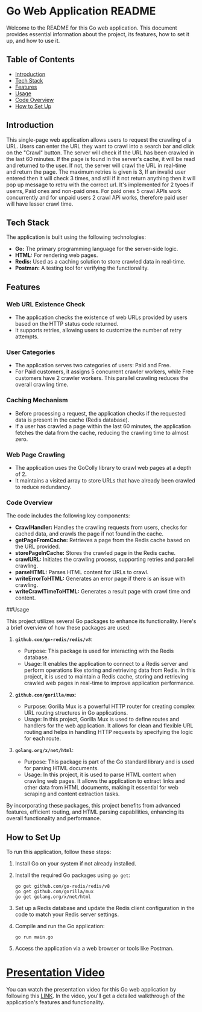 # Go Web Application README

Welcome to the README for this Go web application. This document provides essential information about the project, its features, how to set it up, and how to use it.

## Table of Contents
- [Introduction](#introduction)
- [Tech Stack](#tech-stack)
- [Features](#features)
- [Usage](#Usage)
- [Code Overview](#code-overview)
- [How to Set Up](#how-to-set-up)

## Introduction

This single-page web application allows users to request the crawling of a URL. Users can enter the URL they want to crawl into a search bar and click on the "Crawl" button. The server will check if the URL has been crawled in the last 60 minutes. If the page is found in the server's cache, it will be read and returned to the user. If not, the server will crawl the URL in real-time and return the page. The maximum retries is given is 3, If an invalid user entered then it will check  3 times, and still if it not return anything then it will pop up message to retru with the correct url. It's implemented for 2 tyoes if userrs, Paid ones and non-paid ones. For paid ones 5 crawl APIs work concurrently and for unpaid users 2 crawl APi works, therefore paid user will have lesser crawl time.

## Tech Stack

The application is built using the following technologies:

- **Go:** The primary programming language for the server-side logic.
- **HTML:** For rendering web pages.
- **Redis:** Used as a caching solution to store crawled data in real-time.
- **Postman:** A testing tool for verifying the functionality.

## Features

### Web URL Existence Check
- The application checks the existence of web URLs provided by users based on the HTTP status code returned.
- It supports retries, allowing users to customize the number of retry attempts.

### User Categories
- The application serves two categories of users: Paid and Free.
- For Paid customers, it assigns 5 concurrent crawler workers, while Free customers have 2 crawler workers. This parallel crawling reduces the overall crawling time.

### Caching Mechanism
- Before processing a request, the application checks if the requested data is present in the cache (Redis database).
- If a user has crawled a page within the last 60 minutes, the application fetches the data from the cache, reducing the crawling time to almost zero.

### Web Page Crawling
- The application uses the GoColly library to crawl web pages at a depth of 2.
- It maintains a visited array to store URLs that have already been crawled to reduce redundancy.

### Code Overview

The code includes the following key components:

- **CrawlHandler:** Handles the crawling requests from users, checks for cached data, and crawls the page if not found in the cache.
- **getPageFromCache:** Retrieves a page from the Redis cache based on the URL provided.
- **storePageInCache:** Stores the crawled page in the Redis cache.
- **crawlURL:** Initiates the crawling process, supporting retries and parallel crawling.
- **parseHTML:** Parses HTML content for URLs to crawl.
- **writeErrorToHTML:** Generates an error page if there is an issue with crawling.
- **writeCrawlTimeToHTML:** Generates a result page with crawl time and content.

##Usage

This project utilizes several Go packages to enhance its functionality. Here's a brief overview of how these packages are used:

1. **`github.com/go-redis/redis/v8`**:
   - Purpose: This package is used for interacting with the Redis database.
   - Usage: It enables the application to connect to a Redis server and perform operations like storing and retrieving data from Redis. In this project, it is used to maintain a Redis cache, storing and retrieving crawled web pages in real-time to improve application performance.

2. **`github.com/gorilla/mux`**:
   - Purpose: Gorilla Mux is a powerful HTTP router for creating complex URL routing structures in Go applications.
   - Usage: In this project, Gorilla Mux is used to define routes and handlers for the web application. It allows for clean and flexible URL routing and helps in handling HTTP requests by specifying the logic for each route.

3. **`golang.org/x/net/html`**:
   - Purpose: This package is part of the Go standard library and is used for parsing HTML documents.
   - Usage: In this project, it is used to parse HTML content when crawling web pages. It allows the application to extract links and other data from HTML documents, making it essential for web scraping and content extraction tasks.

By incorporating these packages, this project benefits from advanced features, efficient routing, and HTML parsing capabilities, enhancing its overall functionality and performance.


## How to Set Up

To run this application, follow these steps:

1. Install Go on your system if not already installed.

2. Install the required Go packages using `go get`:
   ```
   go get github.com/go-redis/redis/v8
   go get github.com/gorilla/mux
   go get golang.org/x/net/html
   ```

3. Set up a Redis database and update the Redis client configuration in the code to match your Redis server settings.

4. Compile and run the Go application:
   ```
   go run main.go
   ```

5. Access the application via a web browser or tools  like Postman.


# [Presentation Video](https://www.loom.com/share/01e431c08f9c40478f50aa101e1a6e73)

You can watch the presentation video for this Go web application by following this [LINK](https://www.loom.com/share/01e431c08f9c40478f50aa101e1a6e73). In the video, you'll get a detailed walkthrough of the application's features and functionality.


